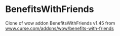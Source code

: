 # BenefitsWithFriends

Clone of wow addon BenefitsWithFriends v1.45 from www.curse.com/addons/wow/benefits-with-friends

